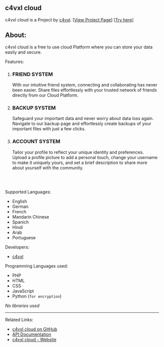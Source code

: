 ## c4vxl cloud
c4vxl cloud is a Project by [c4vxl](https://c4vxl.de/).    [[View Project Page](https://info.c4vxl.de/proj/?id=0)]   [[Try here](https://cloud.c4vxl.de/)]

## About:
c4vxl cloud is a free to use cloud Platform where you can store your data easily and secure.

Features:
1. ### FRIEND SYSTEM
   With our intuitive friend system, connecting and collaborating has never been easier. Share files effortlessly with your trusted network of friends directly from our Cloud Platform.
   
3. ### BACKUP SYSTEM
   Safeguard your important data and never worry about data loss again. Navigate to our backup page and effortlessly create backups of your important files with just a few clicks.
   
4. ### ACCOUNT SYSTEM
   Tailor your profile to reflect your unique identity and preferences. Upload a profile picture to add a personal touch, change your username to make it uniquely yours, and set a brief description to share more about yourself with the community.

<br><br>

Supported Languages:
- English
- German
- French
- Mandarin Chinese
- Spanich
- Hindi
- Arab
- Portuguese

Developers:
- [c4vxl](https://c4vxl.de/)

Programming Languages used:
- PHP
- HTML
- CSS
- JavaScript
- Python (`for encryption`)

_No libraries used_

---

Related Links:
- [c4vxl cloud on GitHub](https://github.com/c4vxl-cloud)
- [API Documentation](https://github.com/c4vxl-cloud/API-Documentation)
- [c4vxl cloud - Website](https://cloud.c4vxl.de/)
